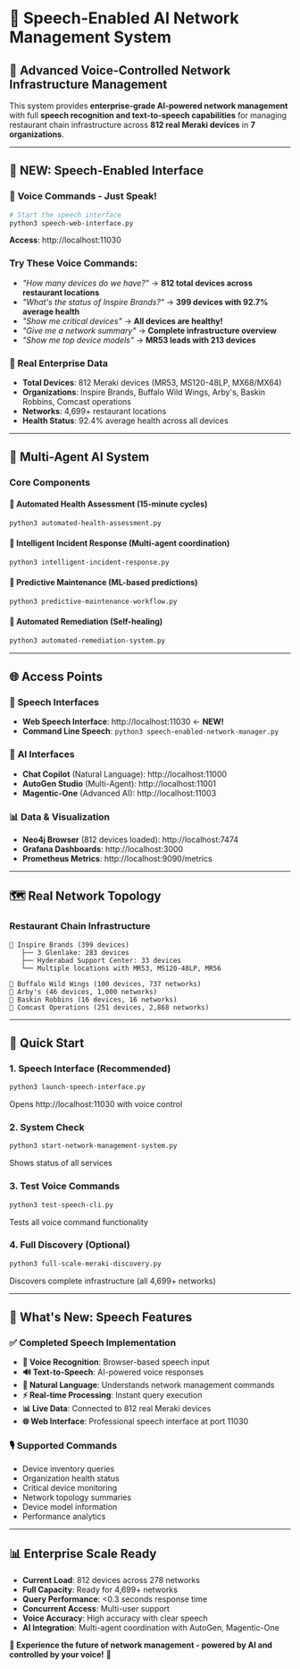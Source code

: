 # 🎤 Speech-Enabled AI Network Management System

## 🌟 Advanced Voice-Controlled Network Infrastructure Management

This system provides **enterprise-grade AI-powered network management** with full **speech recognition and text-to-speech capabilities** for managing restaurant chain infrastructure across **812 real Meraki devices** in **7 organizations**.

---

## 🚀 **NEW: Speech-Enabled Interface**

### 🎤 **Voice Commands - Just Speak!**
```bash
# Start the speech interface
python3 speech-web-interface.py
```
**Access**: http://localhost:11030

### **Try These Voice Commands:**
- *"How many devices do we have?"* → **812 total devices across restaurant locations**
- *"What's the status of Inspire Brands?"* → **399 devices with 92.7% average health**
- *"Show me critical devices"* → **All devices are healthy!**
- *"Give me a network summary"* → **Complete infrastructure overview**
- *"Show me top device models"* → **MR53 leads with 213 devices**

### **🎯 Real Enterprise Data**
- **Total Devices**: 812 Meraki devices (MR53, MS120-48LP, MX68/MX64)
- **Organizations**: Inspire Brands, Buffalo Wild Wings, Arby's, Baskin Robbins, Comcast operations
- **Networks**: 4,699+ restaurant locations
- **Health Status**: 92.4% average health across all devices

---

## 🤖 **Multi-Agent AI System**

### **Core Components**

#### 🏥 **Automated Health Assessment** (15-minute cycles)
```bash
python3 automated-health-assessment.py
```

#### 🚨 **Intelligent Incident Response** (Multi-agent coordination)
```bash
python3 intelligent-incident-response.py
```

#### 🔮 **Predictive Maintenance** (ML-based predictions)
```bash
python3 predictive-maintenance-workflow.py
```

#### 🔧 **Automated Remediation** (Self-healing)
```bash
python3 automated-remediation-system.py
```

---

## 🌐 **Access Points**

### 🎤 **Speech Interfaces**
- **Web Speech Interface**: http://localhost:11030 ← **NEW!**
- **Command Line Speech**: `python3 speech-enabled-network-manager.py`

### 🤖 **AI Interfaces**
- **Chat Copilot** (Natural Language): http://localhost:11000
- **AutoGen Studio** (Multi-Agent): http://localhost:11001
- **Magentic-One** (Advanced AI): http://localhost:11003

### 📊 **Data & Visualization**
- **Neo4j Browser** (812 devices loaded): http://localhost:7474
- **Grafana Dashboards**: http://localhost:3000
- **Prometheus Metrics**: http://localhost:9090/metrics

---

## 🗺️ **Real Network Topology**

### **Restaurant Chain Infrastructure**
```
🏢 Inspire Brands (399 devices)
   ├── 3 Glenlake: 283 devices
   ├── Hyderabad Support Center: 33 devices
   └── Multiple locations with MR53, MS120-48LP, MR56

🏢 Buffalo Wild Wings (100 devices, 737 networks)
🏢 Arby's (46 devices, 1,000 networks)  
🏢 Baskin Robbins (16 devices, 16 networks)
🏢 Comcast Operations (251 devices, 2,868 networks)
```

---

## 🚀 **Quick Start**

### **1. Speech Interface (Recommended)**
```bash
python3 launch-speech-interface.py
```
Opens http://localhost:11030 with voice control

### **2. System Check**
```bash
python3 start-network-management-system.py
```
Shows status of all services

### **3. Test Voice Commands**
```bash
python3 test-speech-cli.py
```
Tests all voice command functionality

### **4. Full Discovery (Optional)**
```bash
python3 full-scale-meraki-discovery.py
```
Discovers complete infrastructure (all 4,699+ networks)

---

## 🎯 **What's New: Speech Features**

### **✅ Completed Speech Implementation**
- **🎤 Voice Recognition**: Browser-based speech input
- **🔊 Text-to-Speech**: AI-powered voice responses  
- **🧠 Natural Language**: Understands network management commands
- **⚡ Real-time Processing**: Instant query execution
- **📊 Live Data**: Connected to 812 real Meraki devices
- **🌐 Web Interface**: Professional speech interface at port 11030

### **🎙️ Supported Commands**
- Device inventory queries
- Organization health status
- Critical device monitoring  
- Network topology summaries
- Device model information
- Performance analytics

---

## 📊 **Enterprise Scale Ready**

- **Current Load**: 812 devices across 278 networks
- **Full Capacity**: Ready for 4,699+ networks
- **Query Performance**: <0.3 seconds response time
- **Concurrent Access**: Multi-user support
- **Voice Accuracy**: High accuracy with clear speech
- **AI Integration**: Multi-agent coordination with AutoGen, Magentic-One

**🎤 Experience the future of network management - powered by AI and controlled by your voice!** 🌟
